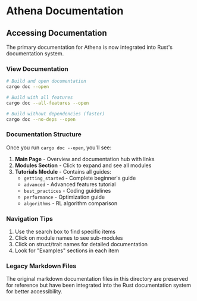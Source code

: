 # Athena Documentation

## Accessing Documentation

The primary documentation for Athena is now integrated into Rust's documentation system.

### View Documentation

```bash
# Build and open documentation
cargo doc --open

# Build with all features
cargo doc --all-features --open

# Build without dependencies (faster)
cargo doc --no-deps --open
```

### Documentation Structure

Once you run `cargo doc --open`, you'll see:

1. **Main Page** - Overview and documentation hub with links
2. **Modules Section** - Click to expand and see all modules
3. **Tutorials Module** - Contains all guides:
   - `getting_started` - Complete beginner's guide
   - `advanced` - Advanced features tutorial
   - `best_practices` - Coding guidelines
   - `performance` - Optimization guide
   - `algorithms` - RL algorithm comparison

### Navigation Tips

1. Use the search box to find specific items
2. Click on module names to see sub-modules
3. Click on struct/trait names for detailed documentation
4. Look for "Examples" sections in each item

### Legacy Markdown Files

The original markdown documentation files in this directory are preserved for reference but have been integrated into the Rust documentation system for better accessibility.